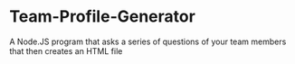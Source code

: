 # Team-Profile-Generator
A Node.JS program that asks a series of questions of your team members that then creates an HTML file
